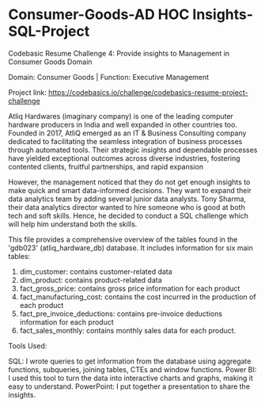 # Consumer-Goods-AD HOC Insights-SQL-Project


Codebasic Resume Challenge 4: Provide insights to Management in Consumer Goods Domain 

Domain:  Consumer Goods | Function: Executive Management

Project link: https://codebasics.io/challenge/codebasics-resume-project-challenge

Atliq Hardwares (imaginary company) is one of the leading computer hardware producers in India and well expanded in other countries too.
Founded in 2017, AtliQ emerged as an IT & Business Consulting company dedicated to facilitating the seamless integration of business processes through automated tools.
Their strategic insights and dependable processes have yielded exceptional outcomes across diverse industries, fostering contented clients, fruitful partnerships, and rapid expansion

However, the management noticed that they do not get enough insights to make quick and smart data-informed decisions. They want to expand their data analytics team by adding several junior data analysts. Tony Sharma, their data analytics director wanted to hire someone who is good at both tech and soft skills. Hence, he decided to conduct a SQL challenge which will help him understand both the skills.

This file provides a comprehensive overview of the tables found in the 'gdb023' (atliq_hardware_db) database. It includes information for six main tables:

1. dim_customer: contains customer-related data
2. dim_product: contains product-related data
3. fact_gross_price: contains gross price information for each product
4. fact_manufacturing_cost: contains the cost incurred in the production of each product
5. fact_pre_invoice_deductions: contains pre-invoice deductions information for each product
6. fact_sales_monthly: contains monthly sales data for each product.

Tools Used:

SQL: I wrote queries to get information from the database using aggregate functions, subqueries, joining tables, CTEs and window functions.
Power BI: I used this tool to turn the data into interactive charts and graphs, making it easy to understand.
PowerPoint: I put together a presentation to share the insights.


